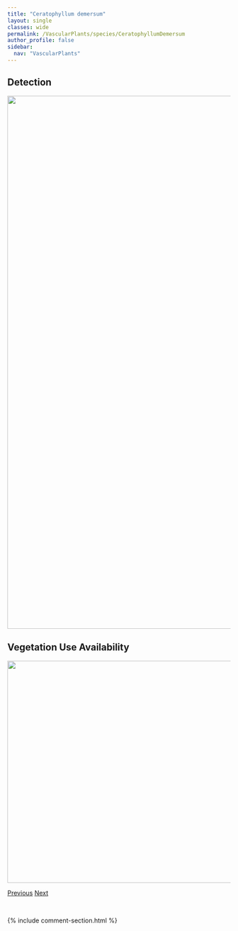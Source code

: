 ```yaml
---
title: "Ceratophyllum demersum"
layout: single
classes: wide
permalink: /VascularPlants/species/CeratophyllumDemersum
author_profile: false
sidebar:
  nav: "VascularPlants"
---
```


<h2>Detection</h2>

<a href="https://drive.google.com/uc?export=view&id=17mTLP6bFujra2JjlrnUXkC8vOicIb6kM">
<img src="https://drive.google.com/uc?export=view&id=17mTLP6bFujra2JjlrnUXkC8vOicIb6kM" height = "1200" width = "800">
</a>


<h2>Vegetation Use Availability</h2>

<a href="https://drive.google.com/uc?export=view&id=1a7tEaynKcOSjj91kNKyQUyFhEviRGDMt">
<img src="https://drive.google.com/uc?export=view&id=1a7tEaynKcOSjj91kNKyQUyFhEviRGDMt" height = "500" width = "1000">
</a>


<a href="/DevelopmentWebsite/VascularPlants/species/CerastiumNutans" class="pagination--pager" title="Cerastium nutans">Previous</a> <a href="/DevelopmentWebsite/VascularPlants/species/ChaenorhinumMinus" class="pagination--pager" title="Chaenorhinum minus">Next</a>

<p>&nbsp;</p>

{% include comment-section.html %}
